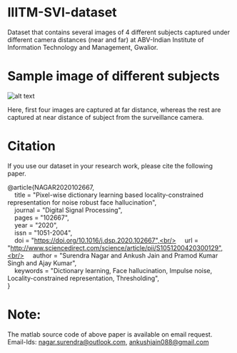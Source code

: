 # IIITM-SVI-dataset
Dataset that contains several images of 4 different subjects captured under different camera distances (near and far) at ABV-Indian Institute of Information Technology and Management, Gwalior.

# Sample image of different subjects

![alt text](https://github.com/ankushjain01/IIITM-CIDMR-SVI-dataset/blob/master/sample.png)

Here, first four images are captured at far distance, whereas the rest are captured at near distance of subject from the surveillance camera.

# Citation
If you use our dataset in your research work, please cite the following paper.

@article{NAGAR2020102667,<br/>
&nbsp;   &nbsp; title = "Pixel-wise dictionary learning based locality-constrained representation for noise robust face hallucination",<br/>
&nbsp;   &nbsp; journal = "Digital Signal Processing",<br/>
&nbsp;   &nbsp; pages = "102667",<br/>
&nbsp;   &nbsp; year = "2020",<br/>
&nbsp;   &nbsp; issn = "1051-2004",<br/>
&nbsp;   &nbsp; doi = "https://doi.org/10.1016/j.dsp.2020.102667",<br/>
&nbsp;   &nbsp; url = "http://www.sciencedirect.com/science/article/pii/S1051200420300129",<br/>
&nbsp;   &nbsp; author = "Surendra Nagar and Ankush Jain and Pramod Kumar Singh and Ajay Kumar",<br/>
&nbsp;   &nbsp; keywords = "Dictionary learning, Face hallucination, Impulse noise, Locality-constrained representation, Thresholding",<br/>
}

# Note:

The matlab source code of above paper is available on email request. <br/>
Email-Ids: nagar.surendra@outlook.com, ankushjain088@gmail.com
